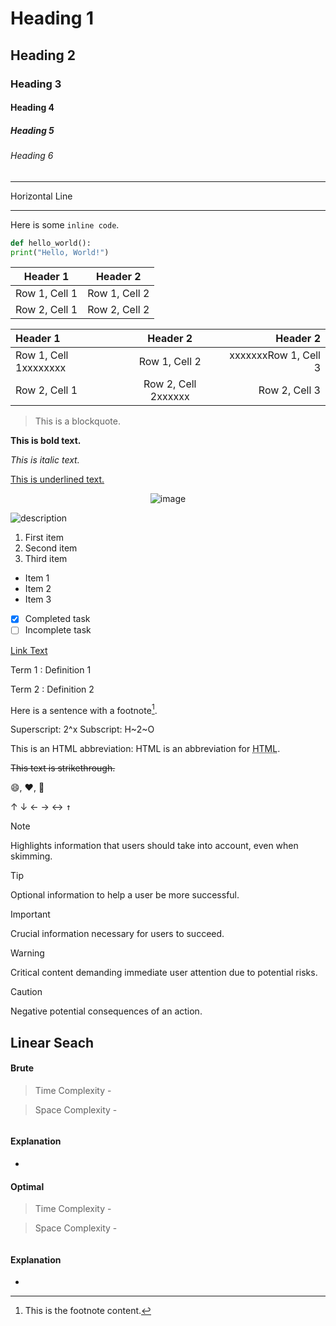 # Heading 1

## Heading 2

### Heading 3

#### Heading 4

##### Heading 5

###### Heading 6

---

Horizontal Line

---

Here is some `inline code`.

```python
def hello_world():
print("Hello, World!")
```

| Header 1      | Header 2      |
| ------------- | ------------- |
| Row 1, Cell 1 | Row 1, Cell 2 |
| Row 2, Cell 1 | Row 2, Cell 2 |


| Header 1      | Header 2      | Header 2      |
| :---  | :----:  |---:           |
| Row 1, Cell 1xxxxxxxx | Row 1, Cell 2 | xxxxxxxRow 1, Cell 3 |
| Row 2, Cell 1 | Row 2, Cell 2xxxxxx | Row 2, Cell 3 |

> This is a blockquote.

**This is bold text.**

_This is italic text._

<u>This is underlined text.</u>

<div align="center">
  <img alt="image" src="images/javaarchiteecture.webp" />
</div>

![description](images/javaarchiteecture.webp)

1. First item
2. Second item
3. Third item

- Item 1
- Item 2
- Item 3

- [x] Completed task
- [ ] Incomplete task

[Link Text](google.com)

Term 1
: Definition 1

Term 2
: Definition 2

Here is a sentence with a footnote[^1].

[^1]: This is the footnote content.

Superscript: 2^x
Subscript: H~2~O

This is an HTML abbreviation: HTML is an abbreviation for <abbr title="HyperText Markup Language">HTML</abbr>.

~~This text is strikethrough.~~

:smile:, :heart:, :rocket:


&uarr;
&darr;
&larr;
&rarr;
&harr;
<kbd>&uarr;</kbd>

> [!NOTE]  
> Highlights information that users should take into account, even when skimming.

> [!TIP]
> Optional information to help a user be more successful.

> [!IMPORTANT]  
> Crucial information necessary for users to succeed.

> [!WARNING]  
> Critical content demanding immediate user attention due to potential risks.

> [!CAUTION]
> Negative potential consequences of an action.

## **Linear Seach**
#### Brute
>Time Complexity - 

>Space Complexity - 
```java

```
#### Explanation

-

#### Optimal
>Time Complexity - 

>Space Complexity - 

```java

```
#### Explanation

-